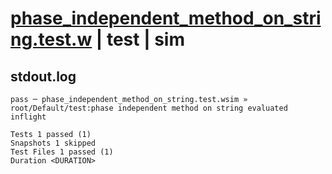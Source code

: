 # [phase_independent_method_on_string.test.w](../../../../../tests/valid/phase_independent_method_on_string.test.w) | test | sim

## stdout.log
```log
pass ─ phase_independent_method_on_string.test.wsim » root/Default/test:phase independent method on string evaluated inflight

Tests 1 passed (1)
Snapshots 1 skipped
Test Files 1 passed (1)
Duration <DURATION>
```

